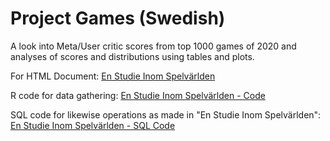 # Project Games (Swedish)
A look into Meta/User critic scores from top 1000 games of 2020 and analyses of scores and distributions using tables and plots. 

For HTML Document:
[En Studie Inom Spelvärlden](https://htmlpreview.github.io/?https://github.com/NANyberg/Project.Gaming.Swedish/blob/main/R/StudieInomSpelv%C3%A4rlden.html)

R code for data gathering:
[En Studie Inom Spelvärlden - Code](https://github.com/NANyberg/Project-Gaming-Swedish-/blob/main/R/StudieInomSpelv%C3%A4rlden.Rmd)


SQL code for likewise operations as made in "En Studie Inom Spelvärlden":
[En Studie Inom Spelvärlden - SQL Code](https://github.com/NANyberg/Project-Gaming-Swedish-/blob/main/SQL/SQL-with-GamesDF.pdf)
